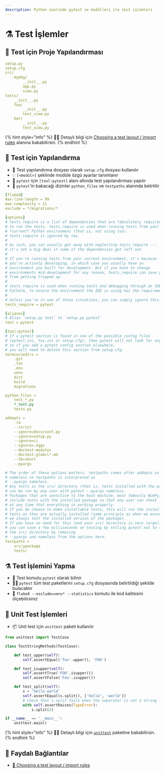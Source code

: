 ```yaml
---
description: Python üzerinde pytest ve modülleri ile test işlemleri
---
```


# ⚗️ Test İşlemler

## 📂 Test için Proje Yapılandırması

```yaml
setup.py
setup.cfg
src/
    mypkg/
        __init__.py
        app.py
        view.py
tests/
    __init__.py
    foo/
        __init__.py
        test_view.py
    bar/
        __init__.py
        test_view.py
```

{% hint style="info" %}
‍🧙‍♂ Detaylı bilgi için [Choosing a test layout / import rules](https://docs.pytest.org/en/latest/goodpractices.html#choosing-a-test-layout-import-rules) alanına bakabilirsin.
{% endhint %}

## 🔨 Test için Yapılandırma

* 📃 Test yapılandırma dosyası olarak `setup.cfg` dosyası kullanılır
* 💡 `[<modül>]` şeklinde modüle özgü ayarlar tanımlanır
* 🧪 `pytest` için `[tool:pytest]` alanı altında test yapılandırması yapılır
* 👀 `pytest`'in bakacağı dizinler `python_files` ve `testpaths` alanında belirtilir

```yaml
[flake8]
max-line-length = 99
max-complexity = 11
exclude = */migrations/*

[options]
# tests_require is a list of dependencies that are *absolutely required*
# to run the tests. tests_require is used when running tests from your
# *current* Python environment (that is, not using tox).
# tests_require is ignored by tox.
#
# As such, you can usually get away with neglecting tests_require ---
# it's not a big deal if some of the dependencies get left out.
#
# If you're running tests from your current environment, it's because
# you're actively developing, in which case you usually have an
# environment you built for development. But if you have to change
# environments mid-development for any reason, tests_require can save you
# from getting tripped up.
#
# tests_require is used when running tests and debugging through an IDE like
# PyCharm, to ensure the environment the IDE is using has the requirements.
#
# Unless you're in one of those situations, you can simply ignore this.
tests_require = pytest

[aliases]
# Alias `setup.py test` to `setup.py pytest`
test = pytest

[tool:pytest]
# If a pytest section is found in one of the possible config files
# (pytest.ini, tox.ini or setup.cfg), then pytest will not look for any others,
# so if you add a pytest config section elsewhere,
# you will need to delete this section from setup.cfg.
norecursedirs =
    .git
    .tox
    .env
    venv
    dist
    build
    migrations

python_files =
    test_*.py
    *_test.py
    tests.py

addopts =
    -ra
    --strict
    --ignore=docs/conf.py
    --ignore=setup.py
    --ignore=ci
    --ignore=.eggs
    --doctest-modules
    --doctest-glob=\*.md
    --tb=short
    --pyargs

# The order of these options matters. testpaths comes after addopts so that
# nameless in testpaths is interpreted as
# --pyargs nameless.
# Any tests in the src/ directory (that is, tests installed with the package)
# can be run by any user with pytest --pyargs nameless.
# Packages that are sensitive to the host machine, most famously NumPy,
# include tests with the installed package so that any user can check
# at any time that everything is working properly.
# If you do choose to make installable tests, this will run the installed
# tests as they are actually installed (same principle as when we ensure that
# we always test the installed version of the package).
# If you have no need for this (and your src/ directory is very large),
# you can save a few milliseconds on testing by telling pytest not to search
# the src/ directory by removing
# --pyargs and nameless from the options here.
testpaths =
    src/ypackage
    tests/
```

## ⚗️ Test İşlemini Yapma

* 🖤 Test komutu `pytest` olarak bilinir
* 🕵️‍♂️ `pytest` tüm test paketlerini `setup.cfg` dosyasında belirtildiği şekilde bulacaktır
* 🧐 `flake8 --exclude=venv* --statistics` komutu ile kod kalitesini ölçebilirsiniz

## 🔸 Unit Test İşlemleri

* 📦 Unit test için `unittest` paketi kullanılır

```python
from unittest import TestCase

class TestStringMethods(TestCase):

    def test_upper(self):
        self.assertEqual('foo'.upper(), 'FOO')

    def test_isupper(self):
        self.assertTrue('FOO'.isupper())
        self.assertFalse('Foo'.isupper())

    def test_split(self):
        s = 'hello world'
        self.assertEqual(s.split(), ['hello', 'world'])
        # check that s.split fails when the separator is not a string
        with self.assertRaises(TypeError):
            s.split(2)

if __name__ == '__main__':
    unittest.main()
```

{% hint style="info" %}
‍🧙‍♂ Detaylı bilgi için [`unittest`](https://docs.python.org/3/library/unittest.html) paketine bakabilirsin.
{% endhint %}

## 🔗 Faydalı Bağlantılar

* [📖 Choosing a test layout / import rules](https://docs.pytest.org/en/latest/goodpractices.html#choosing-a-test-layout-import-rules)

